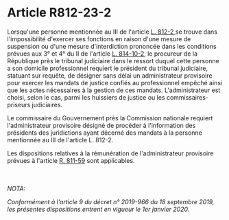 # Article R812-23-2

<div align='left'>Lorsqu'une personne mentionnée au III de l'article <a href='/code-de-commerce/partie-legislative/livre-viii-de-quelques-professions-reglementees/titre-ier-des-administrateurs-judiciaires-mandataires-judiciaires-et-experts-en-diagnostic-dentreprise/chapitre-ii-des-mandataires-judiciaires/section-1-des-missions-des-conditions-dacces-et-dexercice-et-des-incompatibilites/sous-section-2-des-conditions-dacces-a-la-profession/l812-2.md'>L. 812-2 </a>se trouve dans l'impossibilité d'exercer ses fonctions en raison d'une mesure de suspension ou d'une mesure d'interdiction prononcée dans les conditions prévues aux 3° et 4° du II de l'article <a href='/code-de-commerce/partie-legislative/livre-viii-de-quelques-professions-reglementees/titre-ier-des-administrateurs-judiciaires-mandataires-judiciaires-et-experts-en-diagnostic-dentreprise/chapitre-iv-dispositions-communes/section-3-dispositions-diverses/l814-10-2.md'>L. 814-10-2</a>, le procureur de la République près le   tribunal judiciaire dans le ressort duquel cette personne a son domicile professionnel requiert le président du   tribunal judiciaire, statuant sur requête, de désigner sans délai un administrateur provisoire pour exercer les mandats de justice confiés au professionnel empêché ainsi que les actes nécessaires à la gestion de ces mandats. L'administrateur est choisi, selon le cas, parmi les huissiers de justice ou les commissaires-priseurs judiciaires. <p>Le commissaire du Gouvernement près la Commission nationale requiert l'administrateur provisoire désigné de procéder à l'information des présidents des juridictions ayant décerné des mandats à la personne mentionnée au III de l'article L. 812-2. </p><p>Les dispositions relatives à la rémunération de l'administrateur provisoire prévues à l'article <a href='/code-de-commerce/partie-reglementaire/livre-viii-de-quelques-professions-reglementees/titre-ier-des-administrateurs-judiciaires-des-mandataires-judiciaires-et-des-experts-en-diagnostic-dentreprise/chapitre-ier-des-administrateurs-judiciaires/section-3-de-la-designation-dun-administrateur-provisoire/r811-59.md'>R. 811-59</a> sont applicables.<br/></p></div><br/><br/><i>NOTA:<p>Conformément à l’article 9 du décret n° 2019-966 du 18 septembre 2019, les présentes dispositions entrent en vigueur le 1er janvier 2020.</p></i>